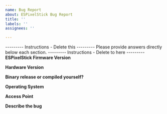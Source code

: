 ```yaml
---
name: Bug Report
about: ESPixelStick Bug Report
title: ''
labels: ''
assignees: ''

---
```


--------- Instructions - Delete this ---------
Please provide answers directly below each section.
--------- Instructions - Delete to here ---------
**ESPixelStick Firmware Version**

**Hardware Version**

**Binary release or compiled yourself?**

**Operating System**

**Access Point**

**Describe the bug**

